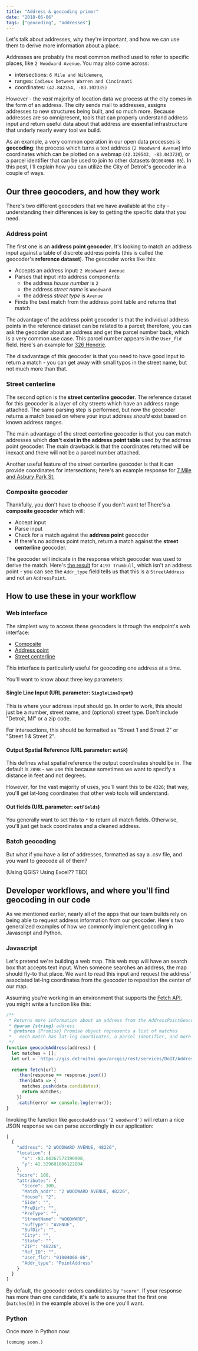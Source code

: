 ```yaml
---
title: "Address & geocoding primer"
date: "2018-06-06"
tags: ["geocoding", "addresses"]
---
```


Let's talk about addresses, why they're important, and how we can use them to derive more information about a place.

Addresses are probably the most common method used to refer to specific places, like `2 Woodward Avenue`. You may also come across:

- intersections: `6 Mile and Wildemere`,
- ranges: `Cadieux between Warren and Cincinnati`
- coordinates: `(42.842354, -83.102335)`

However - the *vast* majority of location data we process at the city comes in the form of an address. The city sends mail to addresses, assigns addresses to new structures being built, and so much more. Because addresses are so omnipresent, tools that can properly understand address input and return useful data about that address are essential infrastructure that underly nearly every tool we build.

As an example, a very common operation in our open data processes is __geocoding__: the process which turns a text address (`2 Woodward Avenue`) into coordinates which can be plotted on a webmap (`42.329543, -83.043720`), or a parcel identifier that can be used to join to other datasets (`01004068-86`). In this post, I'll explain how you can utilize the City of Detroit's geocoder in a couple of ways.

## Our three geocoders, and how they work

There's two different geocoders that we have available at the city - understanding their differences is key to getting the specific data that you need.

### Address point

The first one is an __address point geocoder__. It's looking to match an address input against a table of discrete address points (this is called the geocoder's __reference dataset__). The geocoder works like this:

- Accepts an address input: `2 Woodward Avenue`
- Parses that input into address components:
  - the address *house number* is `2`
  - the address *street name* is `Woodward`
  - the address *street type* is `Avenue`
- Finds the best match from the address point table and returns that match

The advantage of the address point geocoder is that the individual address points in the reference dataset can be related to a parcel; therefore, you can ask the geocoder about an address and get the parcel number back, which is a very common use case. This parcel number appears in the `User_fld` field. Here's an example for [326 Hendrie](https://gis.detroitmi.gov/arcgis/rest/services/DoIT/AddressPointGeocoder/GeocodeServer/findAddressCandidates?Street=&ZIP=&Single+Line+Input=326+Hendrie&category=&outFields=*&maxLocations=&outSR=4326&searchExtent=&location=&distance=&magicKey=&f=html).

The disadvantage of this geocoder is that you need to have good input to return a match - you can get away with small typos in the street name, but not much more than that.

### Street centerline

The second option is the __street centerline geocoder__. The reference dataset for this geocoder is a layer of city streets which have an address range attached. The same parsing step is performed, but now the geocoder returns a match based on where your input address *should* exist based on known address ranges.

The main advantage of the street centerline geocoder is that you can match addresses which __don't exist in the address point table__ used by the address point geocoder. The main drawback is that the coordinates returned will be inexact and there will not be a parcel number attached.

Another useful feature of the street centerline geocoder is that it can provide coordinates for intersections; here's an example response for [7 Mile and Asbury Park St.](http://gis.detroitmi.gov/arcgis/rest/services/DoIT/StreetCenterlineGeocoder/GeocodeServer/findAddressCandidates?Street=&City=&ZIP=&Single+Line+Input=7+Mile+and+Asbury+Park&category=&outFields=*&maxLocations=&outSR=4326&searchExtent=&location=&distance=&magicKey=&f=html)

### Composite geocoder

Thankfully, you don't have to choose if you don't want to! There's a __composite geocoder__ which will:

- Accept input
- Parse input
- Check for a match against the __address point__ geocoder
- If there's no address point match, return a match against the __street centerline__ geocoder.

The geocoder will indicate in the response which geocoder was used to derive the match. Here's [the result](https://gis.detroitmi.gov/arcgis/rest/services/DoIT/CompositeGeocoder/GeocodeServer/findAddressCandidates?Street=&City=&ZIP=&SingleLine=4193+trumbull&category=&outFields=*&maxLocations=&outSR=4326&searchExtent=&location=&distance=&magicKey=&f=html) for `4193 Trumbull`, which isn't an address point - you can see the `Addr_type` field tells us that this is a `StreetAddress` and not an `AddressPoint`.

## How to use these in your workflow

### Web interface

The simplest way to access these geocoders is through the endpoint's web interface:

- [Composite](https://gis.detroitmi.gov/arcgis/rest/services/DoIT/AddressPointGeocoder/GeocodeServer/findAddressCandidates)
- [Address point](https://gis.detroitmi.gov/arcgis/rest/services/DoIT/AddressPointGeocoder/GeocodeServer/findAddressCandidates)
- [Street centerline](https://gis.detroitmi.gov/arcgis/rest/services/DoIT/AddressPointGeocoder/GeocodeServer/findAddressCandidates)

This interface is particularly useful for geocoding one address at a time.

You'll want to know about three key parameters:

#### Single Line Input (URL parameter: `SingleLineInput`)
This is where your address input should go. In order to work, this should just be a number, street name, and (optional) street type. Don't include "Detroit, MI" or a zip code.

For intersections, this should be formatted as "Street 1 and Street 2" or "Street 1 & Street 2".

#### Output Spatial Reference (URL parameter: `outSR`)
This defines what spatial reference the output coordinates should be in. The default is `2898` - we use this because sometimes we want to specify a distance in feet and not degrees.

However, for the vast majority of uses, you'll want this to be `4326`; that way, you'll get lat-long coordinates that other web tools will understand.

#### Out fields (URL parameter: `outFields`)
You generally want to set this to `*` to return all match fields. Otherwise, you'll just get back coordinates and a cleaned address.

### Batch geocoding

But what if you have a list of addresses, formatted as say a .csv file, and you want to geocode all of them?

(Using QGIS? Using Excel?? TBD)

## Developer workflows, and where you'll find geocoding in our code

As we mentioned earlier, nearly all of the apps that our team builds rely on being able to request address information from our geocoder. Here's two generalized examples of how we commonly implement geocoding in Javascript and Python.

### Javascript

Let's pretend we're building a web map. This web map will have an search box that accepts text input. When someone searches an address, the map should fly-to that place. We want to read this input and request the address' associated lat-lng coordinates from the geocoder to reposition the center of our map.

Assuming you're working in an environment that supports the [Fetch API](https://developer.mozilla.org/en-US/docs/Web/API/Fetch_API), you might write a function like this:

```js
/**
 * Returns more information about an address from the AddressPointGeocoder
 * @param {string} address
 * @returns {Promise} Promise object represents a list of matches 
 *   each match has lat-lng coordinates, a parcel identifier, and more
 */
function geocodeAddress(address) { 
  let matches = [];
  let url = `https://gis.detroitmi.gov/arcgis/rest/services/DoIT/AddressPointGeocoder/GeocodeServer/findAddressCandidates?  Single+Line+Input=${address}&outSR=4326&outFields=*&f=pjson`;
  
  return fetch(url)
    .then(response => response.json())
    .then(data => {
      matches.push(data.candidates);
      return matches;
    })
    .catch(error => console.log(error));
}
```

Invoking the function like `geocodeAddress('2 woodward')` will return a nice JSON response we can parse accordingly in our application:

```js
[
  {
    "address": "2 WOODWARD AVENUE, 48226",
    "location": {
      "x": -83.04367572390908,
      "y": 42.329681606122804
    },
    "score": 100,
    "attributes": {
      "Score": 100,
      "Match_addr": "2 WOODWARD AVENUE, 48226",
      "House": "2",
      "Side": "",
      "PreDir": "",
      "PreType": "",
      "StreetName": "WOODWARD",
      "SufType": "AVENUE",
      "SufDir": "",
      "City": "",
      "State": "",
      "ZIP": "48226",
      "Ref_ID": "",
      "User_fld": "01004068-86",
      "Addr_type": "PointAddress"
    }
  }
]
```

By default, the geocoder orders candidates by `"score"`. If your response has more than one candidate, it's safe to assume that the first one (`matches[0]` in the example above) is the one you'll want.

### Python

Once more in Python now:

```python
(coming soon.)
```
